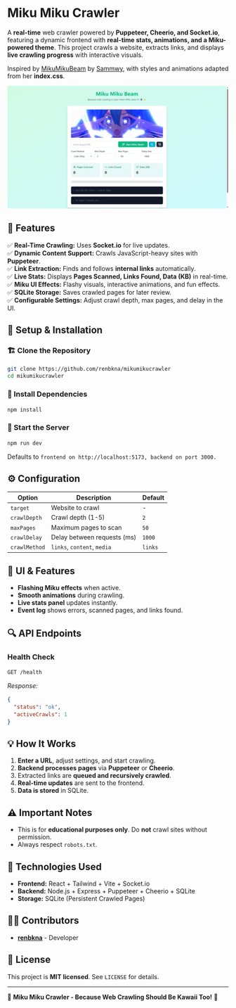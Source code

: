 # Miku Miku Crawler

A **real-time** web crawler powered by **Puppeteer, Cheerio, and Socket.io**, featuring a dynamic frontend with **real-time stats, animations, and a Miku-powered theme**. This project crawls a website, extracts links, and displays **live crawling progress** with interactive visuals.

Inspired by [MikuMikuBeam](https://github.com/sammwyy/MikuMikuBeam) by [Sammwy](https://github.com/sammwyy), with styles and animations adapted from her **index.css**.

![Miku Crawler Preview](./public/mikumikucrawler.jpeg)

## 🌟 Features

✅ **Real-Time Crawling:** Uses **Socket.io** for live updates.  
✅ **Dynamic Content Support:** Crawls JavaScript-heavy sites with **Puppeteer**.  
✅ **Link Extraction:** Finds and follows **internal links** automatically.  
✅ **Live Stats:** Displays **Pages Scanned, Links Found, Data (KB)** in real-time.  
✅ **Miku UI Effects:** Flashy visuals, interactive animations, and fun effects.  
✅ **SQLite Storage:** Saves crawled pages for later review.  
✅ **Configurable Settings:** Adjust crawl depth, max pages, and delay in the UI.

## 🚀 Setup & Installation

### 🏗 Clone the Repository

```sh
git clone https://github.com/renbkna/mikumikucrawler
cd mikumikucrawler
```

### 🔧 Install Dependencies

```sh
npm install
```

### 🚦 Start the Server

```sh
npm run dev
```

Defaults to `frontend on http://localhost:5173, backend on port 3000.`

## ⚙️ Configuration

| Option        | Description                 | Default |
| ------------- | --------------------------- | ------- |
| `target`      | Website to crawl            | -       |
| `crawlDepth`  | Crawl depth (1-5)           | `2`     |
| `maxPages`    | Maximum pages to scan       | `50`    |
| `crawlDelay`  | Delay between requests (ms) | `1000`  |
| `crawlMethod` | `links`, `content`, `media` | `links` |

## 🎨 UI & Features

- **Flashing Miku effects** when active.  
- **Smooth animations** during crawling.  
- **Live stats panel** updates instantly.  
- **Event log** shows errors, scanned pages, and links found.

## 🔍 API Endpoints

### Health Check

```sh
GET /health
```

_Response:_

```json
{
  "status": "ok",
  "activeCrawls": 1
}
```

## 💡 How It Works

1. **Enter a URL**, adjust settings, and start crawling.
2. **Backend processes pages** via **Puppeteer** or **Cheerio**.
3. Extracted links are **queued and recursively crawled**.
4. **Real-time updates** are sent to the frontend.
5. **Data is stored** in SQLite.

## ⚠️ Important Notes

- This is for **educational purposes only**. Do **not** crawl sites without permission.
- Always respect `robots.txt`.

## 🔧 Technologies Used

- **Frontend:** React + Tailwind + Vite + Socket.io  
- **Backend:** Node.js + Express + Puppeteer + Cheerio + SQLite  
- **Storage:** SQLite (Persistent Crawled Pages)

## 👨‍💻 Contributors

- **[renbkna](https://github.com/renbkna)** - Developer

## 📜 License

This project is **MIT licensed**. See `LICENSE` for details.

---

🌸 **Miku Miku Crawler - Because Web Crawling Should Be Kawaii Too!** 🌸
